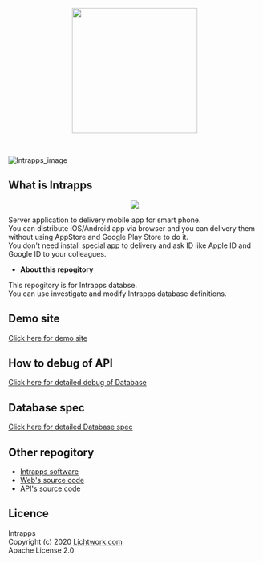 <p align="center">
<img width="250" src="https://www.intrapps.com/assets/img/intrapps_logo.png">
</p>
<br>

![Intrapps_image](https://www.intrapps.com/assets/img/top.png)

## What is Intrapps

<p align="center">
<img src="https://www.intrapps.com/assets/img/overview.png">
</p>

Server application to delivery mobile app for smart phone.<br>
You can distribute iOS/Android app via browser and you can delivery them without using AppStore and Google Play Store to do it.<br>
You don't need install special app to delivery and ask ID like Apple ID and Google ID to your colleagues.<br>

- **About this repogitory**

This repogitory is for Intrapps databse.<br>
You can use investigate and modify Intrapps database definitions.

## Demo site

[Click here for demo site](https://intrapps-demo.lichtwork.com)

## How to debug of API

[Click here for detailed debug of Database](http://www.intrapps.com/spec/how-to-debug.html#db)

## Database spec

[Click here for detailed Database spec](http://www.intrapps.com/spec/intrapps_db.html)

## Other repogitory

- [Intrapps software](https://github.com/lwngt/intrapps)
- [Web's source code](https://github.com/lwngt/intrapps_web)
- [API's source code](https://github.com/lwngt/intrapps_api)

## Licence

Intrapps<br>
Copyright (c) 2020 [Lichtwork.com](https://www.lichtwork.com)<br>
Apache License 2.0
